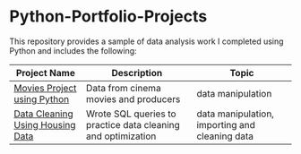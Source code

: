 # Python-Portfolio-Projects
This repository provides a sample of data analysis work I completed using Python and includes the following:

Project Name  | Description   |  Topic
------------- | ------------- | ------------------
[Movies Project using Python](https://github.com/kamararichards/SQL-Portfolio-Projects/tree/main/Analyze_International_Debt_Statistics)  | Data from cinema movies and producers | data manipulation
[Data Cleaning Using Housing Data](https://github.com/kamararichards/SQL-Portfolio-Projects/tree/main/The_Oldest_Building_In_The_World_2)  | Wrote SQL queries to practice data cleaning and optimization  | data manipulation, importing and cleaning data

